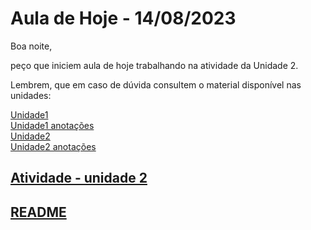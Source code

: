 <!-- [@]TODO:INICIO atualizar -->
[AVA3]: <https://ava3.furb.br/course/view.php?id=36814&section=0> "AVA3"  
[Plano de Ensino]: <https://ava3.furb.br/course/view.php?id=36814&section=1> "Plano de Ensino"  
[Cronograma]: <./cronograma.md> "Cronograma"  
[Monitoria]: <https://www.icloud.com/numbers/0142PvlEw-sR0vCFRJRWTU24Q#Monitores> "Monitoria"  
[Prova de Suficiência (inscrição)]: <https://forms.office.com/r/3BD3DgMu8L> "Prova de Suficiência (inscrição)"
[Ambiente de Desenvolvimento Prático]: <Unidade1/IDE.md> "Ambiente de Desenvolvimento Prático"  

# Aula de Hoje - 14/08/2023

Boa noite,

peço que iniciem aula de hoje trabalhando na atividade da Unidade 2.

Lembrem, que em caso de dúvida consultem o material disponível nas unidades:

[Unidade1](Unidade1/README.md)  
[Unidade1 anotações](Unidade1/aulaAnotacoes.md)  
[Unidade2](Unidade2/README.md)  
[Unidade2 anotações](Unidade2/aulaAnotacoes.md)  

## [Atividade - unidade 2](Unidade2/atividadeAula.md)  

## [README](READMEcopy.md)  
